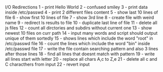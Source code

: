 I/O Redirections
1 - print Hello World
2 - confused smiley
3 - print data inside /etc/passwd
4 - print 2 different files content
5 - show last 10 lines of file
6 - show first 10 lines of file
7 - show 3rd line
8 - create file with weird name
9 - redirect ls results to file
10 - duplicate last line of file
11 - delete all js files
12 - count all dirctories and subdirs without current one
13 - show newest 10 files on curr path
14 - input many words and script should output unique of them sortedly
15 - shows lines which include the word "root" in /etc/passwd file
16 - count the lines which include the word "bin" inside /etc/passwd file
17 - write the file contain searching pattern and also 3 lines after those lines
18 - find all lines that doesnt match with pattern
19 - write all lines start with letter
20 - replace all chars A,c to Z,e
21 - delete all c and C characthers from input
22 - revert input
